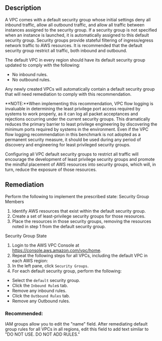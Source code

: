 ## Description

A VPC comes with a default security group whose initial settings deny all inbound traffic, allow all outbound traffic, and allow all traffic between instances assigned to the security group. If a security group is not specified when an instance is launched, it is automatically assigned to this default security group. Security groups provide stateful filtering of ingress/egress network traffic to AWS resources. It is recommended that the default security group restrict all traffic, both inbound and outbound.

The default VPC in every region should have its default security group updated to comply with the following:
-  No inbound rules.
-  No outbound rules.

Any newly created VPCs will automatically contain a default security group that will need remediation to comply with this recommendation.

**NOTE:**When implementing this recommendation, VPC flow logging is invaluable in determining the least privilege port access required by systems to work properly, as it can log all packet acceptances and rejections occurring under the current security groups. This dramatically reduces the primary barrier to least privilege engineering by discovering the minimum ports required by systems in the environment. Even if the VPC flow logging recommendation in this benchmark is not adopted as a permanent security measure, it should be used during any period of discovery and engineering for least privileged security groups.

Configuring all VPC default security groups to restrict all traffic will encourage the development of least privilege security groups and promote the mindful placement of AWS resources into security groups, which will, in turn, reduce the exposure of those resources.

## Remediation

Perform the following to implement the prescribed state:
Security Group Members

1. Identify AWS resources that exist within the default security group.
2. Create a set of least-privilege security groups for those resources.
3. Place the resources in those security groups, removing the resources noted in step 1 from the default security group.

Security Group State

1. Login to the AWS VPC Console at https://console.aws.amazon.com/vpc/home.
2. Repeat the following steps for all VPCs, including the default VPC in each AWS region:
3. In the left pane, click `Security Groups`.
4. For each default security group, perform the following:
  - Select the `default` security group.
  - Click the `Inbound Rule`s tab.
  - Remove any inbound rules.
  - Click the `Outbound Rules` tab.
  - Remove any Outbound rules.

### Recommended:
IAM groups allow you to edit the "name" field. After remediating default group rules for all VPCs in all regions, edit this field to add text similar to "DO NOT USE. DO NOT ADD RULES."